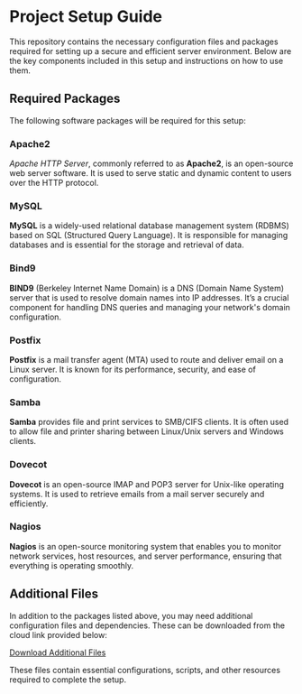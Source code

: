 # Project Setup Guide

This repository contains the necessary configuration files and packages required for setting up a secure and efficient server environment. Below are the key components included in this setup and instructions on how to use them.

## Required Packages

The following software packages will be required for this setup:

### **Apache2**  
*Apache HTTP Server*, commonly referred to as **Apache2**, is an open-source web server software. It is used to serve static and dynamic content to users over the HTTP protocol.

### **MySQL**  
**MySQL** is a widely-used relational database management system (RDBMS) based on SQL (Structured Query Language). It is responsible for managing databases and is essential for the storage and retrieval of data.

### **Bind9**  
**BIND9** (Berkeley Internet Name Domain) is a DNS (Domain Name System) server that is used to resolve domain names into IP addresses. It’s a crucial component for handling DNS queries and managing your network's domain configuration.

### **Postfix**  
**Postfix** is a mail transfer agent (MTA) used to route and deliver email on a Linux server. It is known for its performance, security, and ease of configuration.

### **Samba**  
**Samba** provides file and print services to SMB/CIFS clients. It is often used to allow file and printer sharing between Linux/Unix servers and Windows clients.

### **Dovecot**  
**Dovecot** is an open-source IMAP and POP3 server for Unix-like operating systems. It is used to retrieve emails from a mail server securely and efficiently.

### **Nagios**  
**Nagios** is an open-source monitoring system that enables you to monitor network services, host resources, and server performance, ensuring that everything is operating smoothly.

## Additional Files

In addition to the packages listed above, you may need additional configuration files and dependencies. These can be downloaded from the cloud link provided below:

[Download Additional Files](https://mega.nz/folder/nUQTGD6S#9-KtzpVZ8nS2h8sfo2TXWw)

These files contain essential configurations, scripts, and other resources required to complete the setup.
